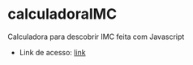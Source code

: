 # calculadoraIMC
Calculadora para descobrir IMC feita com Javascript
- Link de acesso: [link](https://calculadoraimc-isadoratavare.netlify.app/)
